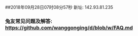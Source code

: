 ##2018年09月28日07时08分57秒 新址: 142.93.81.235
### 兔友常见问题及解答: https://github.com/wanggonging/d/blob/w/FAQ.md
